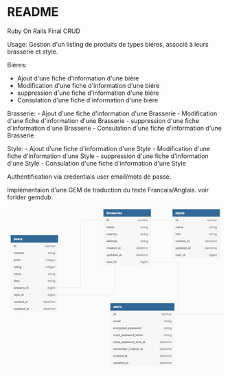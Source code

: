 # README

Ruby On Rails Final CRUD

Usage: Gestion d'un listing de produits de types biéres, associé à leurs brasserie et style.

Biéres:
  - Ajout d'une fiche d'information d'une biére
  - Modification d'une fiche d'information d'une biére
  - suppression d'une fiche d'information d'une biére
  - Consulation d'une fiche d'information d'une biére

  Brasserie:
    - Ajout d'une fiche d'information d'une Brasserie
    - Modification d'une fiche d'information d'une Brasserie
    - suppression d'une fiche d'information d'une Brasserie
    - Consulation d'une fiche d'information d'une Brasserie

  Style:
    - Ajout d'une fiche d'information d'une Style
    - Modification d'une fiche d'information d'une Style
    - suppression d'une fiche d'information d'une Style
    - Consulation d'une fiche d'information d'une Style

Authentification via credentials user email/mots de passe.

Implémentaion d'une GEM de traduction du texte Francais/Anglais.
voir forlder gemdub.

![Screenshot](diagramme.png) 

